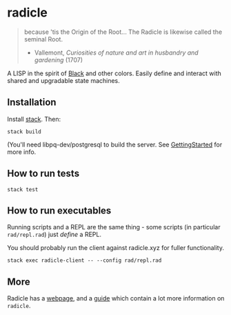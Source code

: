 # radicle

> because 'tis the Origin of the Root... The Radicle is likewise called  the
seminal Root.
> - Vallemont, *Curiosities of nature and art in husbandry and gardening* (1707)

A LISP in the spirit of [Black](http://pllab.is.ocha.ac.jp/~asai/Black/) and
other colors. Easily define and interact with shared and upgradable state
machines.

## Installation

Install [stack](https://docs.haskellstack.org/en/stable/install_and_upgrade/). Then:
```
stack build
```

(You'll need libpq-dev/postgresql to build the server. See [GettingStarted](https://radicle.readthedocs.io/en/latest/guide/GettingStarted.html) for more info.

## How to run tests

```
stack test
```

## How to run executables

Running scripts and a REPL are the same thing - some scripts (in particular
`rad/repl.rad`) just *define* a REPL.

You should probably run the client against radicle.xyz for fuller
functionality.

```
stack exec radicle-client -- --config rad/repl.rad
```

## More

Radicle has a [webpage](http://radicle.xyz/), and a [guide](http://docs.radicle.xyz) which
contain a lot more information on `radicle`.

